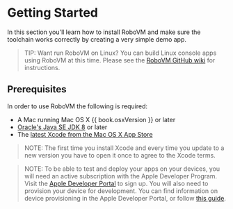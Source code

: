 # Getting Started

In this section you'll learn how to install RoboVM and make sure the toolchain works correctly by creating a very simple demo app.

> TIP: Want run RoboVM on Linux? You can build Linux console apps using RoboVM at this time. Please see the [RoboVM GitHub wiki](https://github.com/robovm/robovm/wiki/Get-started-on-Linux) for instructions.

## Prerequisites

In order to use RoboVM the following is required:

* A Mac running Mac OS X {{ book.osxVersion }} or later
* [Oracle's Java SE JDK 8](http://www.oracle.com/technetwork/java/javase/downloads/index.html) or later
* The [latest Xcode from the Mac OS X App Store](https://itunes.apple.com/us/app/xcode/id497799835?mt=12)

> NOTE: The first time you install Xcode and every time you update to a new version you have to open it once to agree to the Xcode terms.

> NOTE: To be able to test and deploy your apps on your devices, you will need an active subscription with the Apple Developer Program. Visit the [Apple Developer Portal](https://developer.apple.com/register/index.action) to sign up. You will also need to provision your device for development. You can find information on device provisioning in the Apple Developer Portal, or follow [this guide](http://www.bignerdranch.com/we-teach/how-to-prepare/ios-device-provisioning/).
